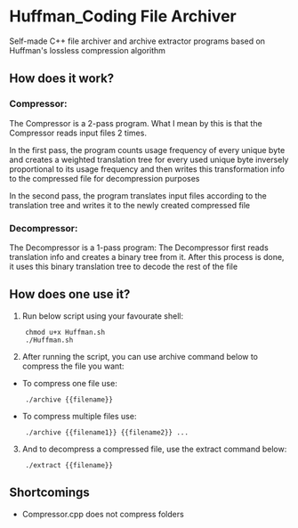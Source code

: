 # Huffman_Coding File Archiver

Self-made C++ file archiver and archive extractor programs based on Huffman's lossless compression algorithm

## How does it work?
### Compressor:
The Compressor is a 2-pass program. What I mean by this is that the Compressor reads input files 2 times.

In the first pass, the program counts usage frequency of every unique byte and creates a weighted translation tree for every used unique byte inversely proportional to its usage frequency and then writes this transformation info to the compressed file for decompression purposes

In the second pass, the program translates input files according to the translation tree and writes it to the newly created compressed file

### Decompressor:
The Decompressor is a 1-pass program:
The Decompressor first reads translation info and creates a binary tree from it. After this process is done, it uses this binary translation tree to decode the rest of the file

## How does one use it?

1. Run below script using your favourate shell:
```
    chmod u+x Huffman.sh
    ./Huffman.sh
```

2. After running the script, you can use archive command below to compress the file you want:

* To compress one file use:
```
    ./archive {{filename}}
```
* To compress multiple files use:
```
    ./archive {{filename1}} {{filename2}} ...
```
3.  And to decompress a compressed file, use the extract command below:
```
    ./extract {{filename}}
```
## Shortcomings
* Compressor.cpp does not compress folders
